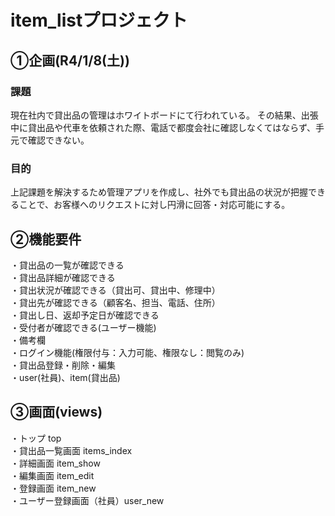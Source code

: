# item_listプロジェクト

## ①企画(R4/1/8(土))

### 課題
現在社内で貸出品の管理はホワイトボードにて行われている。
その結果、出張中に貸出品や代車を依頼された際、電話で都度会社に確認しなくてはならず、手元で確認できない。

### 目的
上記課題を解決するため管理アプリを作成し、社外でも貸出品の状況が把握できることで、お客様へのリクエストに対し円滑に回答・対応可能にする。

## ②機能要件

・貸出品の一覧が確認できる<br>
・貸出品詳細が確認できる<br>
・貸出状況が確認できる（貸出可、貸出中、修理中）<br>
・貸出先が確認できる（顧客名、担当、電話、住所）<br>
・貸出し日、返却予定日が確認できる<br>
・受付者が確認できる(ユーザー機能)<br>
・備考欄<br>
・ログイン機能(権限付与：入力可能、権限なし：閲覧のみ)<br>
・貸出品登録・削除・編集<br>
・user(社員)、item(貸出品)<br>

## ③画面(views)

・トップ top<br>
・貸出品一覧画面 items_index<br>
・詳細画面 item_show<br>
・編集画面 item_edit<br>
・登録画面 item_new<br>
・ユーザー登録画面（社員）user_new<br>
